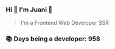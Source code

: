 ### Hi 👋 I&#39;m Juani 🦁

> I&#39;m a Frontend Web Developer SSR

### 📚 Days being a developer: 958
